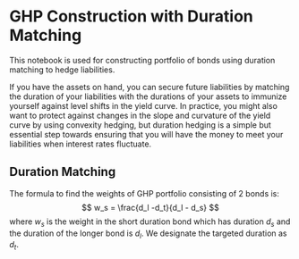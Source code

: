 # GHP Construction with Duration Matching

This notebook is used for constructing portfolio of bonds using duration matching to hedge liabilities.

If you have the assets on hand, you can secure future liabilities by matching the duration of your liabilities with the durations of your assets to immunize yourself against level shifts in the yield curve. In practice, you might also want to protect against changes in the slope and curvature of the yield curve by using convexity hedging, but duration hedging is a simple but essential step towards ensuring that you will have the money to meet your liabilities when interest rates fluctuate.

## Duration Matching
The formula to find the weights of GHP portfolio consisting of 2 bonds is:
$$ w_s = \frac{d_l -d_t}{d_l - d_s} $$ 
where $w_s$ is the weight in the short duration bond which has duration $d_s$ and the duration of the longer bond is $d_l$. We designate the targeted duration as $d_t$.
